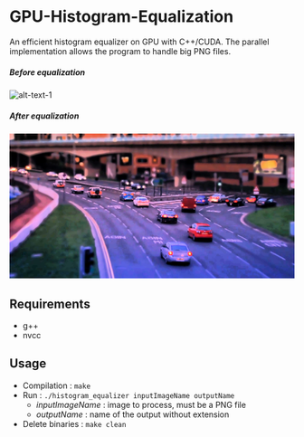 # GPU-Histogram-Equalization

An efficient histogram equalizer on GPU with C++/CUDA.
The parallel implementation allows the program to handle big PNG files.

##### Before equalization
![alt-text-1](./img/cars_.png)

##### After equalization
![alt-text-2](./img/cars_he.png)

## Requirements

* g++
* nvcc

## Usage

* Compilation : `make`
* Run : `./histogram_equalizer inputImageName outputName`
    * *inputImageName* : image to process, must be a PNG file
    * *outputName* : name of the output without extension
* Delete binaries : `make clean`
